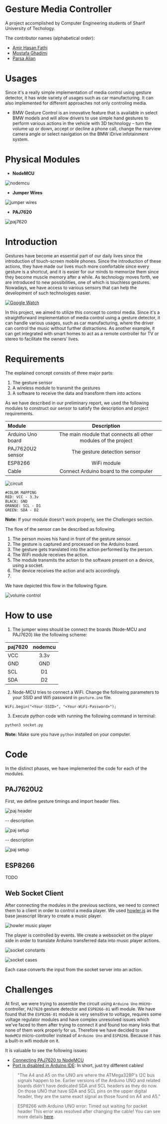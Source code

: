 # Gesture Media Controller

A project accomplished by Computer Engineering students of Sharif University of Techology.

The contributor names (alphabetical order):
- [Amir Hasan Fathi](https://github.com/ahfathi)
- [Mostafa Ghadimi](https://github.com/mostafaghadimi)
- [Parsa Alian](https://github.com/parsaalian)


# Usages

Since it's a really simple implementation of media control using gesture detector, it has wide variety of usages such as car manufacturing. It can also implemented for different approaches not only controling media. 

- BMW Gesture Control is an innovative feature that is available in select BMW models and will allow drivers to use simple hand gestures to perform various actions in the vehicle with 3D technology – turn the volume up or down, accept or decline a phone call, change the rearview camera angle or select navigation on the BMW iDrive infotainment system.


# Physical Modules

- **NodeMCU**

![nodemcu](images/nodemcu.jpg)
- **Jumper Wires** 


![jumper wires](images/jumper.jpg)
- **PAJ7620**


![paj7620](images/paj7620.jpg)


# Introduction

Gestures have become an essential part of our daily lives since the introduction of touch-screen mobile phones. Since the introduction of these actions, they have made our lives much more comfortable since every gesture is a shortcut, and it is easier for our minds to memorize them since they become muscle memory after a while. As technology moves forth, we are introduced to new possibilities, one of which is touchless gestures. Nowadays, we have access to various sensors that can help the development of such technologies easier.

[![Google Watch](https://img.youtube.com/vi/SVwV4uqETbI/0.jpg)](https://www.youtube.com/watch?v=SVwV4uqETbI)

In this project, we aimed to utilize this concept to control media. Since it's a straightforward implementation of media control using a gesture detector, it can handle various usages, such as car manufacturing, where the driver can control the music without further distractions. As another example, it can get integrated with smart homes to act as a remote controller for TV or stereo to facilitate the owners’ lives.

# Requirements

The explained concept consists of three major parts:

1. The gesture sensor
2. A wireless module to transmit the gestures
3. A software to receive the data and transform them into actions

As we have described in our preliminary report, we used the following modules to construct our sensor to satisfy the description and project requirements.

| Module      | Description |
| :---        |    :----:   |
| Arduino Uno board      | The main module that connects all other modules of the project       |
| PAJ7620U2 sensor   | The gesture detection sensor        |
| ESP8266   | WiFi module        |
| Cable   | Connect Arduino board to the computer        |


![circuit](images/circuit.jpg)

```
#COLOR MAPPING
RED: VCC - 3.3v
BLACK: GND
ORANGE: SCL - D1
GREEN: SDA - D2
```

**Note:** If your module doesn't work properly, see the *Challenges* section.

The flow of the sensor can be described as following.

1. The person moves his hand in front of the gesture sensor.
2. The gesture is captured and processed on the Arduino board.
3. The gesture gets translated into the action performed by the person.
4. The WiFi module receives the action.
5. The module transmits the action to the software present on a device, using a socket.
6. The device receives the action and acts accordingly.
7. 
We have depicted this flow in the following figure.

![volume control](images/volume_control.png)

# How to use

1. The jumper wires should be connect the boards (Node-MCU and PAJ7620) like the following scheme:

| paj7620       | nodemcu       |
| ------------- |:-------------:|
| VCC           | 3.3v          |
| GND           | GND           |
| SCL           | D1            |
| SDA           | D2            |




2. Node-MCU tries to connect a WiFi. Change the following parameters to your SSID and Wifi password in `gesture.ino` file.

```
WiFi.begin("<Your-SSID>", "<Your-WiFi-Password>");
```


3. Execute python code with running the following command in terminal:
```
python3 socket.py
```
**Note:** Make sure you have `python` installed on your computer.


# Code

In the distinct phases, we have implemented the code for each of the modules.

## PAJ7620U2

First, we define gesture timings and import header files.

![paj header](images/header.png)

-- description

![paj setup](images/setup.png)

-- description

![paj setup](images/loop.png)

## ESP8266

TODO

## Web Socket Client

After connecting the modules in the previous sections, we need to connect them to a client in order to control a media player. We used [howler.js](https://github.com/goldfire/howler.js) as the base javascript library to create a music player.

![howler music player](images/player.png)

The player is controlled by events. We create a websocket on the player side in order to translate Arduino transferred data into music player actions.

![socket constants](images/constants.png)

![socket cases](images/socket_client_events.png)

Each case converts the input from the socket server into an action.


# Challenges

At first, we were trying to assemble the circuit using `Arduino Uno` micro-controller, `PAJ7620` gesture detector and `ESP8266-01` wifi module. We have found that the `ESP8266-01` module is very sensitive to voltage, requires some voltage regulator modules and have complex unresolved issues which we've faced to them after trying to connect it and found too many links that none of them work properly for us. Therefore we have decided to use `NodeMCU` micro-controller instead of `Arduino Uno` and `ESP8266`. Because it has a built-in wifi module on it. 

It is valuable to see the following issues:
- [Connecting PAJ7620 to NodeMCU](https://arduino.stackexchange.com/questions/81294/cant-connect-paj7620-gesture-detector-module-to-nodemcu/81302#81302)
- [Port is disabled in Arduino IDE](https://github.com/esp8266/Arduino/issues/3551): In short, just try different cables!

> "The A4 and A5 on the UNO are where the ATMega328P's I2C bus signals happen to be. Earlier versions of the Arduino UNO and related boards didn't have dedicated SDA and SCL headers as they do now. On those UNO that have SDA and SCL pins on the upper digital header, they are the same exact signal as those found on A4 and A5."



> ESP8266 with Arduino UNO error: Timed out waiting for packet header
This error was resolved after changing the cable! You can see more details [here](https://github.com/esp8266/Arduino/issues/3551).

